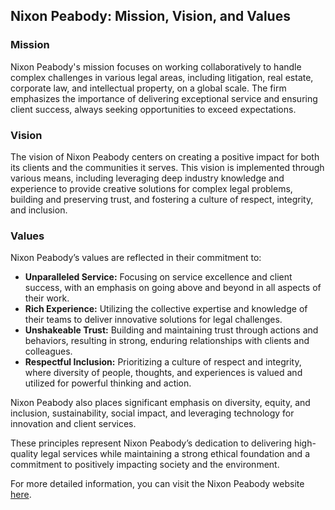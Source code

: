 ## Nixon Peabody: Mission, Vision, and Values

### Mission
Nixon Peabody's mission focuses on working collaboratively to handle complex challenges in various legal areas, including litigation, real estate, corporate law, and intellectual property, on a global scale. The firm emphasizes the importance of delivering exceptional service and ensuring client success, always seeking opportunities to exceed expectations.

### Vision
The vision of Nixon Peabody centers on creating a positive impact for both its clients and the communities it serves. This vision is implemented through various means, including leveraging deep industry knowledge and experience to provide creative solutions for complex legal problems, building and preserving trust, and fostering a culture of respect, integrity, and inclusion.

### Values
Nixon Peabody’s values are reflected in their commitment to:
- **Unparalleled Service:** Focusing on service excellence and client success, with an emphasis on going above and beyond in all aspects of their work.
- **Rich Experience:** Utilizing the collective expertise and knowledge of their teams to deliver innovative solutions for legal challenges.
- **Unshakeable Trust:** Building and maintaining trust through actions and behaviors, resulting in strong, enduring relationships with clients and colleagues.
- **Respectful Inclusion:** Prioritizing a culture of respect and integrity, where diversity of people, thoughts, and experiences is valued and utilized for powerful thinking and action.

Nixon Peabody also places significant emphasis on diversity, equity, and inclusion, sustainability, social impact, and leveraging technology for innovation and client services.

These principles represent Nixon Peabody’s dedication to delivering high-quality legal services while maintaining a strong ethical foundation and a commitment to positively impacting society and the environment.

For more detailed information, you can visit the Nixon Peabody website [here](https://www.nixonpeabody.com).